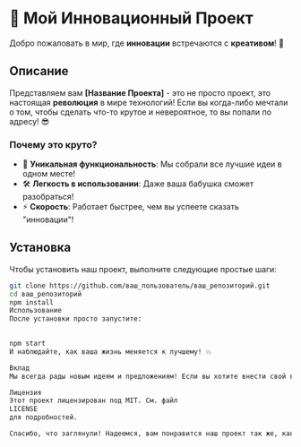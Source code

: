 # 🚀 Мой Инновационный Проект

Добро пожаловать в мир, где **инновации** встречаются с **креативом**! 🌟

## Описание

Представляем вам **[Название Проекта]** - это не просто проект, это настоящая **революция** в мире технологий!
Если вы когда-либо мечтали о том, чтобы сделать что-то крутое и невероятное, то вы попали по адресу! 😎

### Почему это круто?

- 🌈 **Уникальная функциональность**: Мы собрали все лучшие идеи в одном месте!
- 🛠️ **Легкость в использовании**: Даже ваша бабушка сможет разобраться!
- ⚡ **Скорость**: Работает быстрее, чем вы успеете сказать "инновации"!

## Установка

Чтобы установить наш проект, выполните следующие простые шаги:

```bash
git clone https://github.com/ваш_пользователь/ваш_репозиторий.git
cd ваш_репозиторий
npm install
Использование
После установки просто запустите:

 
npm start
И наблюдайте, как ваша жизнь меняется к лучшему! 💥

Вклад
Мы всегда рады новым идеям и предложениям! Если вы хотите внести свой вклад, не стесняйтесь открывать Pull Request или создавать Issue.

Лицензия
Этот проект лицензирован под MIT. См. файл
LICENSE
для подробностей.

Спасибо, что заглянули! Надеемся, вам понравится наш проект так же, как нам! 😄✨
